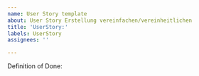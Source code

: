 ```yaml
---
name: User Story template
about: User Story Erstellung vereinfachen/vereinheitlichen
title: 'UserStory:'
labels: UserStory
assignees: ''

---
```


Definition of Done:
